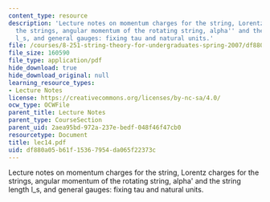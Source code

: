 ```yaml
---
content_type: resource
description: 'Lecture notes on momentum charges for the string, Lorentz charges for
  the strings, angular momentum of the rotating string, alpha'' and the string length
  l_s, and general gauges: fixing tau and natural units.'
file: /courses/8-251-string-theory-for-undergraduates-spring-2007/df880a05b61f15367954da065f22373c_lec14.pdf
file_size: 160590
file_type: application/pdf
hide_download: true
hide_download_original: null
learning_resource_types:
- Lecture Notes
license: https://creativecommons.org/licenses/by-nc-sa/4.0/
ocw_type: OCWFile
parent_title: Lecture Notes
parent_type: CourseSection
parent_uid: 2aea95bd-972a-237e-bedf-048f46f47cb0
resourcetype: Document
title: lec14.pdf
uid: df880a05-b61f-1536-7954-da065f22373c
---
```

Lecture notes on momentum charges for the string, Lorentz charges for the strings, angular momentum of the rotating string, alpha' and the string length l_s, and general gauges: fixing tau and natural units.